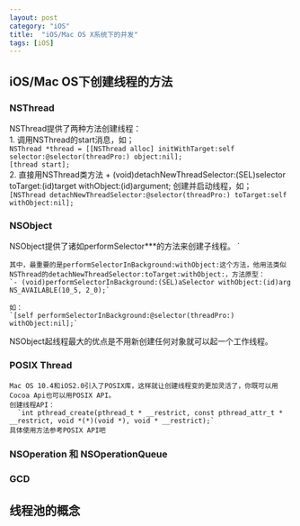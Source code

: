 ```yaml
---
layout: post
category: "iOS"
title:  "iOS/Mac OS X系统下的并发"
tags: [iOS]
---
```


## iOS/Mac OS下创建线程的方法

### NSThread  
  NSThread提供了两种方法创建线程：  
    1.   调用NSThread的start消息，如；  
        `NSThread *thread = [[NSThread alloc] initWithTarget:self selector:@selector(threadPro:) object:nil];`  
        `[thread start];`  
    2.   直接用NSThread类方法 + (void)detachNewThreadSelector:(SEL)selector toTarget:(id)target withObject:(id)argument; 创建并启动线程，如；  
    `[NSThread detachNewThreadSelector:@selector(threadPro:) toTarget:self withObject:nil];`   

### NSObject   
  NSObject提供了诸如performSelector***的方法来创建子线程。     `   

    其中，最重要的是performSelectorInBackground:withObject:这个方法，他用法类似NSThread的detachNewThreadSelector:toTarget:withObject:，方法原型：      
    `- (void)performSelectorInBackground:(SEL)aSelector withObject:(id)arg NS_AVAILABLE(10_5, 2_0);`

    如：   
    `[self performSelectorInBackground:@selector(threadPro:) withObject:nil];`   
  NSObject起线程最大的优点是不用新创建任何对象就可以起一个工作线程。
    
### POSIX Thread   

    Mac OS 10.4和iOS2.0引入了POSIX库，这样就让创建线程变的更加灵活了，你既可以用Cocoa Api也可以用POSIX API。
    创建线程API：  
      `int pthread_create(pthread_t * __restrict, const pthread_attr_t * __restrict, void *(*)(void *), void * __restrict);`   
    具体使用方法参考POSIX API吧

### NSOperation 和 NSOperationQueue
### GCD


## 线程池的概念
